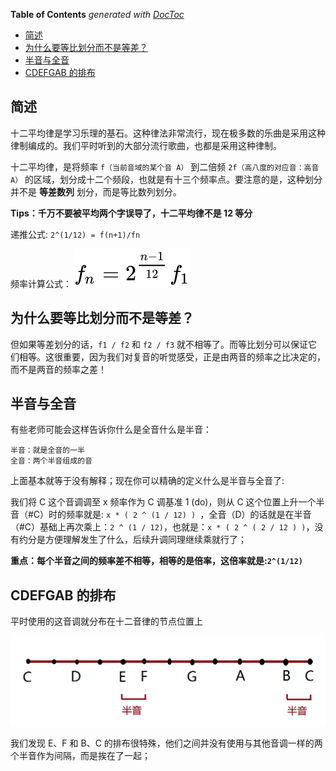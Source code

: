 <!-- START doctoc generated TOC please keep comment here to allow auto update -->
<!-- DON'T EDIT THIS SECTION, INSTEAD RE-RUN doctoc TO UPDATE -->
**Table of Contents**  *generated with [DocToc](https://github.com/thlorenz/doctoc)*

- [简述](#%E7%AE%80%E8%BF%B0)
- [为什么要等比划分而不是等差？](#%E4%B8%BA%E4%BB%80%E4%B9%88%E8%A6%81%E7%AD%89%E6%AF%94%E5%88%92%E5%88%86%E8%80%8C%E4%B8%8D%E6%98%AF%E7%AD%89%E5%B7%AE)
- [半音与全音](#%E5%8D%8A%E9%9F%B3%E4%B8%8E%E5%85%A8%E9%9F%B3)
- [CDEFGAB 的排布](#cdefgab-%E7%9A%84%E6%8E%92%E5%B8%83)

<!-- END doctoc generated TOC please keep comment here to allow auto update -->

## 简述

十二平均律是学习乐理的基石。这种律法非常流行，现在极多数的乐曲是采用这种律制编成的。我们平时听到的大部分流行歌曲，也都是采用这种律制。

十二平均律，是将频率 `f（当前音域的某个音 A）` 到二倍频 `2f（高八度的对应音：高音A）` 的区域，划分成十二个频段，也就是有十三个频率点。要注意的是，这种划分并不是 **等差数列** 划分，而是等比数列划分。

**Tips：千万不要被平均两个字误导了，十二平均律不是 12 等分**

递推公式: `2^(1/12) = f(n+1)/fn`

频率计算公式： <img src="../asset/频率公式.svg" />

## 为什么要等比划分而不是等差？

但如果等差划分的话，`f1 / f2` 和 `f2 / f3` 就不相等了。而等比划分可以保证它们相等。这很重要，因为我们对复音的听觉感受，正是由两音的频率之比决定的，而不是两音的频率之差！

## 半音与全音

有些老师可能会这样告诉你什么是全音什么是半音：

```
半音：就是全音的一半
全音：两个半音组成的音
```

上面基本就等于没有解释；现在你可以精确的定义什么是半音与全音了:

我们将 C 这个音调调至 x 频率作为 C 调基准 1 (do)，则从 C 这个位置上升一个半音（#C）时的频率就是: `x * ( 2 ^ (1 / 12) ) `，全音（D）的话就是在半音（#C）基础上再次乘上：`2 ^ (1 / 12)`，也就是：`x * ( 2 ^ ( 2 / 12 ) )`，没有约分是方便理解发生了什么，后续升调同理继续乘就行了；

**重点：每个半音之间的频率差不相等，相等的是倍率，这倍率就是:`2^(1/12)`**

## CDEFGAB 的排布

平时使用的这音调就分布在十二音律的节点位置上

<img src="../assets/../asset/CDEFGAB.png" />

我们发现 E、F 和 B、C 的排布很特殊，他们之间并没有使用与其他音调一样的两个半音作为间隔，而是挨在了一起；
